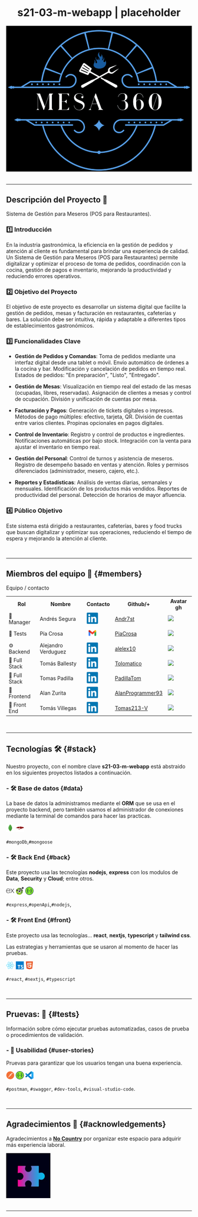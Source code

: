 <h1 style="font-weight: bold; text-align:center;"> s21-03-m-webapp | placeholder</h1>
<div align="center">
  <img src="./project-resources/images/logo-mesa-360.png" width="720">
</div>
<br/>

---

## Descripción del Proyecto 🚀

Sistema de Gestión para Meseros (POS para Restaurantes).

### 1️⃣ Introducción

En la industria gastronómica, la eficiencia en la gestión de pedidos y atención al cliente es fundamental para brindar una experiencia de calidad. Un Sistema de Gestión para Meseros (POS para Restaurantes) permite digitalizar y optimizar el proceso de toma de pedidos, coordinación con la cocina, gestión de pagos e inventario, mejorando la productividad y reduciendo errores operativos.

### 2️⃣  Objetivo del Proyecto

El objetivo de este proyecto es desarrollar un sistema digital que facilite la gestión de pedidos, mesas y facturación en restaurantes, cafeterías y bares. La solución debe ser intuitiva, rápida y adaptable a diferentes tipos de establecimientos gastronómicos.

### 3️⃣ Funcionalidades Clave

 * **Gestión de Pedidos y Comandas**:
Toma de pedidos mediante una interfaz digital desde una tablet o móvil.
Envío automático de órdenes a la cocina y bar.
Modificación y cancelación de pedidos en tiempo real.
Estados de pedidos: "En preparación", "Listo", "Entregado".

 * **Gestión de Mesas**:
Visualización en tiempo real del estado de las mesas (ocupadas, libres, reservadas).
Asignación de clientes a mesas y control de ocupación.
División y unificación de cuentas por mesa.

 * **Facturación y Pagos**:
Generación de tickets digitales o impresos.
Métodos de pago múltiples: efectivo, tarjeta, QR.
División de cuentas entre varios clientes.
Propinas opcionales en pagos digitales.

 * **Control de Inventario**:
Registro y control de productos e ingredientes.
Notificaciones automáticas por bajo stock.
Integración con la venta para ajustar el inventario en tiempo real.

 * **Gestión del Personal**:
Control de turnos y asistencia de meseros.
Registro de desempeño basado en ventas y atención.
Roles y permisos diferenciados (administrador, mesero, cajero, etc.).
 * **Reportes y Estadísticas**:
Análisis de ventas diarias, semanales y mensuales.
Identificación de los productos más vendidos.
Reportes de productividad del personal.
Detección de horarios de mayor afluencia.

### 4️⃣ Público Objetivo
Este sistema está dirigido a restaurantes, cafeterías, bares y food trucks que buscan digitalizar y optimizar sus operaciones, reduciendo el tiempo de espera y mejorando la atención al cliente.

<br/>

---

## Miembros del equipo 👥 {#members}

<table align="center">
  <thead>
    Equipo / contacto 
  </thead>
  <tr>
    <th>Rol</th>
    <th>Nombre</th>
    <th>Contacto</th>
    <th>Github/+</th>
    <th>Avatar gh</th>
  </tr>
<!--
  <tr>
    <td> 👔 Team Leader</td>
    <td>Fernando Vergel TL</td>
    <td><a href="https://www.linkedin.com/in/fernandovergel/" target="_blank">/fernandovergel/</a> </td>
    <td>-</td>
    <a href="https://www.linkedin.com/in/andresseguradev/" target="_blank">/andresseguradev/</a> 
    <td>-</td>
  </tr>
-->
  <tr>
    <td>📜 Manager </td>
    <td>Andrés Segura</td>
    <td>
      <a href="https://andres-segura.dev/" target="_blank">
        <img src="./project-resources/icons/svg/LinkedIn.svg" alt="LinkedIn" width="32" height="32">
      </a>
    </td>
        <td><a href="https://github.com/Andr7st" target="_blank">Andr7st</a> </td>
    <td><img src="https://avatars.githubusercontent.com/u/63387323?s=96&v=4" width="32"> </td>
  </tr>
  <!--
  <tr>
    <td>📊 UX/UI</td>
    <td>Malena Jara</td>
    <td>
      <a href="https://www.linkedin.com/in/malena-jara/" target="_blank">
        <img src="./project-resources/icons/svg/LinkedIn.svg" alt="LinkedIn" width="32" height="32">
      </a>
    </td>
    <td><a href="https://github.com/Malena646" target="_blank">Malena646</a> </td>
    <td><img src="https://avatars.githubusercontent.com/u/131561932?v=4" width="32"> </td>
  </tr> 
  -->
  <tr>
    <td>🧪 Tests</td>
    <td>Pía Crosa</td>
    <td><a href="mailto:piacrosa27@gmail.com">
      <img src="./project-resources/icons/svg/Gmail.png" alt="Gmail" width="32" height="32">
    </a></td>
    <td><a href="https://github.com/PiaCrosa/" target="_blank">PiaCrosa</a> </td>
    <td><img src="https://avatars.githubusercontent.com/u/194109775?v=4" width="32"> </td>
  </tr>
  <tr>
    <td>⚙️ Backend</td>
    <td>Alejandro Verduguez</td>
        <td>
      <a href="https://www.linkedin.com/in/alejandro-verduguez/" target="_blank">
        <img src="./project-resources/icons/svg/LinkedIn.svg" alt="LinkedIn" width="32" height="32">
      </a>
    </td>
    <td><a href="https://github.com/alelex10/" target="_blank">alelex10</a> </td>
    <td><img src="https://avatars.githubusercontent.com/u/70962701?v=4" width="32"> </td>
  </tr>
  <tr>
    <td>🔄 Full Stack</td>
    <td>Tomás Ballesty</td>
    <td>
      <a href="https://www.linkedin.com/in/tomas-ballesty-582548266/" target="_blank">
        <img src="./project-resources/icons/svg/LinkedIn.svg" alt="LinkedIn" width="32" height="32">
      </a>
    </td>
    <td><a href="https://github.com/Tolomatico" target="_blank">Tolomatico</a> </td>
    <td><img src="https://avatars.githubusercontent.com/u/114162800?v=4" width="32"> </td>
  </tr>
  <tr>
    <td>🔄 Full Stack</td>
    <td>Tomas Padilla</td>
    <td>
      <a href="https://www.linkedin.com/in/padillatom/" target="_blank">
        <img src="./project-resources/icons/svg/LinkedIn.svg" alt="LinkedIn" width="32" height="32">
      </a>
    </td>
    <td><a href="https://github.com/PadillaTom" target="_blank">PadillaTom</a> </td>
    <td><img src="https://avatars.githubusercontent.com/u/59969816?v=4" width="32"> </td>
  </tr>
  <tr>
    <td>🎨 Frontend</td>
    <td>Alan Zurita</td>
        <td>
      <a href="https://www.linkedin.com/in/alan-zurita/" target="_blank">
        <img src="./project-resources/icons/svg/LinkedIn.svg" alt="LinkedIn" width="32" height="32">
      </a>
    </td>
    <td><a href="https://github.com/AlanProgrammer93" target="_blank">AlanProgrammer93</a> </td>
    <td><img src="https://avatars.githubusercontent.com/u/76537764?v=4" width="32"> </td>
  </tr>

  <tr>
    <td>🎨 Front End</td>
    <td>Tomás Villegas</td>
    <td>
      <a href="https://www.linkedin.com/in/tomas-villegas-41b011272/" target="_blank">
        <img src="./project-resources/icons/svg/LinkedIn.svg" alt="LinkedIn" width="32" height="32">
      </a>
    </td>
    <td><a href="https://github.com/Tomas213-V" target="_blank">Tomas213-V</a> </td>
    <td><img src="https://avatars.githubusercontent.com/u/188509281?v=4" width="32"> </td>
  </tr>
</table>
<br/>

---

## Tecnologías 🛠️ {#stack}

Nuestro proyecto, con el nombre clave **s21-03-m-webapp** está abstraido en los siguientes proyectos listados a continuación.

### - 🛠️ Base de datos {#data}

La base de datos la administramos mediante el **ORM** que se usa en el proyecto backend, pero también usamos el administrador de conexiones mediante la terminal de comandos para hacer las practicas.

<div style="text-align:left;">
  <img src="./project-resources/icons/svg/MongoDB.svg" alt="icon-svg" width="22">
  <img src="./project-resources/icons/svg/Mongoose.js.svg" alt="icon-svg" width="22">
</div>

`#mongoDb`,`#mongoose`

### - 🛠️ Back End {#back}

Este proyecto usa las tecnologías **nodejs**, **express** con los modulos de **Data**,  **Security** y **Cloud**; entre otros.

<div style="text-align:left;">
  <img src="./project-resources/icons/svg/Express.svg" alt="icon-svg" width="22">
  <img src="./project-resources/icons/svg/OpenAPI.svg" alt="icon-svg" width="22">
  <img src="./project-resources/icons/svg/Swagger.svg" alt="icon-svg" width="22">
</div>

`#express`,`#openApi`,`#nodejs`,

### - 🛠️ Front End {#front}

Este proyecto usa las tecnologías... **react**, **nextjs**, **typescript** y **tailwind css**.

Las estrategias y herramientas que se usaron al momento de hacer las pruebas.

<div style="text-align:left;">
  <img src="./project-resources/icons/svg/React.svg" alt="icon-svg" width="22">
  <img src="./project-resources/icons/svg/TypeScript.svg" alt="icon-svg" width="22">
  <img src="./project-resources/icons/svg/HTML5.svg" alt="icon-svg" width="22">
</div>

`#react`, `#nextjs`, `#typescript`

<br/>

---

## Pruevas: 🧪 {#tests}

Información sobre cómo ejecutar pruebas automatizadas, casos de prueba o procedimientos de validación.

<!--
### - 🧪 Flujo continuo {#project-integration}

Pruevas de automatizadas del repositorio.

<div style="text-align:left;">
  <img src="./project-resources/icons/svg/Git.svg" alt="icon-svg" width="22">
  <img src="./project-resources/icons/svg/Linux.svg" alt="icon-svg" width="22">
  <img src="./project-resources/icons/svg/GitHub-Actions.svg" alt="icon-svg" width="22">
</div>

`ci/cd`, `git-flow`, `workflow-actions`. 
-->

### - 🧪 Usabilidad {#user-stories}

Pruevas para garantizar que los usuarios tengan una buena experiencia.

<div style="text-align:left;">
  <img src="./project-resources/icons/svg/Postman.svg" alt="icon-svg" width="22">
  <img src="./project-resources/icons/svg/Swagger.svg" alt="icon-svg" width="22">
  <img src="./project-resources/icons/svg/Visual-Studio-Code-(VS-Code).svg" alt="icon-svg" width="22">
</div>

`#postman`, `#swagger`, `#dev-tools`, `#visual-studio-code`.

<br/>

---

## Agradecimientos 🎉 {#acknowledgements}

Agradecimientos a [**No Country**](https://github.com/No-Country-simulation) por organizar este espacio para adquirir más experiencia laboral.

<div style="text-align:left;">
  <img src="./project-resources/images/no-country-logo.png" width="120">
</div>

<br/>

---
